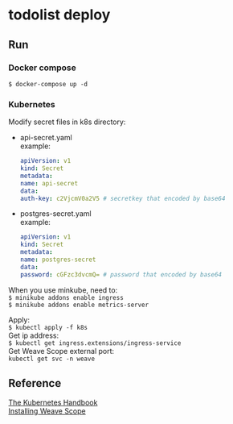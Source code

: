 # todolist deploy

## Run

### Docker compose

```shell
$ docker-compose up -d
```

### Kubernetes

Modify secret files in k8s directory:  
* api-secret.yaml  
    example:  
    ```yaml
    apiVersion: v1
    kind: Secret
    metadata:
    name: api-secret
    data:
    auth-key: c2VjcmV0a2V5 # secretkey that encoded by base64
    ```
* postgres-secret.yaml  
    example:  
    ```yaml
    apiVersion: v1
    kind: Secret
    metadata:
    name: postgres-secret
    data:
    password: cGFzc3dvcmQ= # password that encoded by base64
    ```

When you use minkube, need to:  
`$ minikube addons enable ingress`  
`$ minikube addons enable metrics-server`  

Apply:  
`$ kubectl apply -f k8s`  
Get ip address:  
`$ kubectl get ingress.extensions/ingress-service`  
Get Weave Scope external port:  
`kubectl get svc -n weave`  

## Reference

[The Kubernetes Handbook](https://www.freecodecamp.org/news/the-kubernetes-handbook/)  
[Installing Weave Scope](https://www.weave.works/docs/scope/latest/installing/#orchestrators)  
